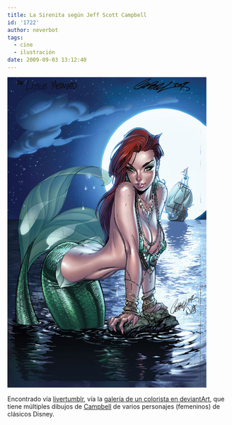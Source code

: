 ```yaml
---
title: La Sirenita según Jeff Scott Campbell
id: '1722'
author: neverbot
tags:
  - cine
  - ilustración
date: 2009-09-03 13:12:40
---
```


[![](./la-sirenita-segun-jeff-scott-campbell/tumblr_kpa9siXwbZ1qz8olxo1_500.jpg)](http://livercake.tumblr.com/post/176980611/thedame-wont-you-kiss-the-girl)

Encontrado vía [livertumblr](http://livercake.tumblr.com/post/176980611/thedame-wont-you-kiss-the-girl), vía la [galería de un colorista en deviantArt](http://bakanekonei.deviantart.com/gallery/), que tiene múltiples dibujos de [Campbell](http://j-scott-campbell.deviantart.com/) de varios personajes (femeninos) de clásicos Disney.

